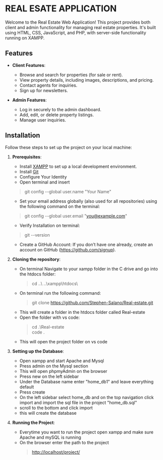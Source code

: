 # REAL ESATE APPLICATION

Welcome to the Real Estate Web Application! This project provides both client and admin functionality for managing real estate properties. It's built using HTML, CSS, JavaScript, and PHP, with server-side functionality running on XAMPP.

## Features

- **Client Features**:
  - Browse and search for properties (for sale or rent).
  - View property details, including images, descriptions, and pricing.
  - Contact agents for inquiries.
  - Sign up for newsletters.

- **Admin Features**:
  - Log in securely to the admin dashboard.
  - Add, edit, or delete property listings.
  - Manage user inquiries.

## Installation

Follow these steps to set up the project on your local machine:

1. **Prerequisites**:

   - Install [XAMPP](https://www.apachefriends.org/index.html) to set up a local development environment.
   - Install [Git](https://git-scm.com/downloads)
   - Configure Your Identity
   - Open terminal and insert
   > git config --global user.name "Your Name"
   - Set your email address globally (also used for all repositories) using the following command on the terminal:
   > git config --global user.email "<you@example.com>"
   - Verify Installation on terminal:
   > git --version
   - Create a GitHub Account:
        If you don’t have one already, create an account on GitHub (<https://github.com/signup>).
2. **Cloning the repository**:

    - On terminal Navigate to your xampp folder in the C drive and go into the htdocs folder:
        >  cd ..\ ..\xampp\htdocs\
    - On terminal run the following command:
        > git clone <https://github.com/Stephen-Salano/Real-estate.git>
    - This will create a folder in the htdocs folder called Real-estate
    - Open the folder with vs code:
        > cd .\Real-estate\
        > code .
    - This will open the project folder on vs code
3. **Setting up the Database**:

    - Open xampp and start Apache and Mysql
    - Press admin on the Mysql section
    - This will open phpmyAdmin on the browser
    - Press new on the left sidebar
    - Under the Database name enter "home_db1" and leave everything default
    - Press create
    - On the left sidebar select home_db and on the top navigation click import and import the sql file in the project "home_db.sql"
    - scroll to the bottom and click import
    - this will create the database
4. **Running the Project**:
    - Everytime you want to run the project open xampp and make sure Apache and mySQL is running
    - On the browser enter the path to the project
        > <http://localhost/project/>
